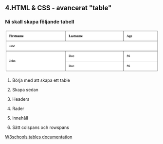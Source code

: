 ## 4.HTML & CSS - avancerat "table"

### Ni skall skapa följande tabell

![Table Reference](media/table.png "Table reference")

1. Börja med att skapa ett table

1. Skapa sedan
  1. Headers
  1. Rader
  1. Innehåll
  1. Sätt colspans och rowspans

[W3schools tables documentation](https://www.w3schools.com/html/default.asp)





